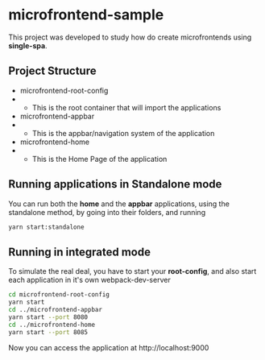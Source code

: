 # microfrontend-sample

This project was developed to study how do create microfrontends using **single-spa**.


## Project Structure

- microfrontend-root-config
- - This is the root container that will import the applications
- microfrontend-appbar
- - This is the appbar/navigation system of the application
- microfrontend-home
- - This is the Home Page of the application



## Running applications in Standalone mode

You can run both the **home** and the **appbar** applications, using the standalone method, by going into their folders, and running

```bash
yarn start:standalone
```

## Running in integrated mode
To simulate the real deal, you have to start your **root-config**, and also start each application in it's own webpack-dev-server

```bash
cd microfrontend-root-config
yarn start
cd ../microfrontend-appbar
yarn start --port 8080
cd ../microfrontend-home
yarn start --port 8085
```

Now you can access the application at http://localhost:9000
